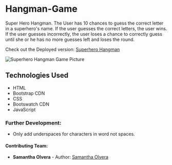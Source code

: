 # Hangman-Game
Super Hero Hangman. The User has 10 chances to guess the correct letter in a superhero's name. If the user guesses the correct letters, the user wins. If the user guesses incorrectly, the user loses a chance to correctly guess until she or he has no more guesses left and loses the round. 

Check out the Deployed version: [Superhero Hangman](https://smolvera.github.io/Hangman-Game/)

![Superhero Hangman Game Picture](https://smolvera.github.io/Hangman-Game/assets/images/superheroHangman2.jpg "Superhero Hangman Game")

## Technologies Used
 - HTML
 - Bootstrap CDN 
 - CSS
 - Bootswatch CDN
 - JavaScript
 
### Further Development:
- Only add underspaces for characters in word not spaces. 

#### Contributing Team:

* **Samantha Olvera** - Author: [Samantha Olvera](https://github.com/smolvera) 

